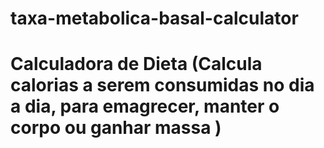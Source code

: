 # taxa-metabolica-basal-calculator
# Calculadora de Dieta (Calcula calorias a serem consumidas no dia a dia, para emagrecer, manter o corpo ou ganhar massa )


